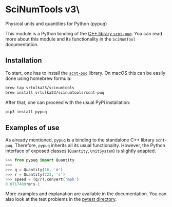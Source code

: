 # SciNumTools v3\
Physical units and quantities for Python (pypuq)

This module is a Python binding of the [C++ library `scnt-puq`](https://github.com/vrtulka23/scnt-puq).
You can read more about this module and its functionality in the `SciNumTool` documentation.

## Installation

To start, one has to install the [`scnt-puq`](https://github.com/vrtulka23/scnt-puq) library.
On macOS this can be easily done using homebrew formula:

``` bash
brew tap vrtulka23/scinumtools
brew install vrtulka23/scinumtools/scnt-puq
```

After that, one can proceed with the usual PyPi installation:

```bash
pip3 install pypuq
```

## Examples of use

As already mentioned, `pypuq` is a binding to the standalone C++ library `scnt-puq`.
Therefore, `pypuq` inherits all its usual functionality.
However, the Python interface of exposed classes (`Quantity`, `UnitSystem`) is slightly adapted.
```python
>>> from pypuq import Quantity
>>> 
>>> q = Quantity(16, 'm')
>>> r = Quantity(223, 's')
>>> speed = (q/r).convert('mph')
0.0717489*m*s-1
```

More examples and explanation are available in the documentation.
You can also look at the test problems in the [pytest directory](https://github.com/vrtulka23/scnt-pypuq/tree/main/pytest).
